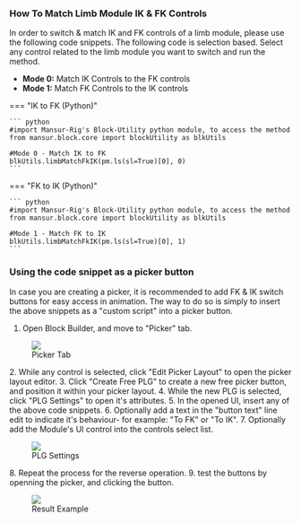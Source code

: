 ### How To Match Limb Module IK & FK Controls
In order to switch & match IK and FK controls of a limb module, please use the following code snippets.
The following code is selection based. Select any control related to the limb module you want to switch and run the method.

- <b>Mode 0:</b> Match IK Controls to the FK controls
- <b>Mode 1:</b> Match FK Controls to the IK controls

=== "IK to FK (Python)"

    ``` python
    #import Mansur-Rig's Block-Utility python module, to access the method    
    from mansur.block.core import blockUtility as blkUtils

    #Mode 0 - Match IK to FK
	blkUtils.limbMatchFkIK(pm.ls(sl=True)[0], 0)
    ```

=== "FK to IK (Python)"

    ``` python
    #import Mansur-Rig's Block-Utility python module, to access the method    
    from mansur.block.core import blockUtility as blkUtils

    #Mode 1 - Match FK to IK
	blkUtils.limbMatchFkIK(pm.ls(sl=True)[0], 1)
    ```

### Using the code snippet as a picker button
In case you are creating a picker, it is recommended to add FK & IK switch buttons for easy access in animation.
The way to do so is simply to insert the above snippets as a "custom script" into a picker button.

1. Open Block Builder, and move to "Picker" tab.
<figure>
  <img src="../userGuidesImages/ikfk/pickerTab1.png">
  <figcaption>Picker Tab</figcaption>
</figure>
2. While any control is selected, click "Edit Picker Layout" to open the picker layout editor.
3. Click "Create Free PLG" to create a new free picker button, and position it within your picker layout.
4. While the new PLG is selected, click "PLG Settings" to open it's attributes.
5. In the opened UI, insert any of the above code snippets.
6. Optionally add a text in the "button text" line edit to indicate it's behaviour- for example: "To FK" or "To IK".
7. Optionally add the Module's UI control into the controls select list.
<figure>
  <img src="../userGuidesImages/ikfk/ikFKPLGSettings1.png">
  <figcaption>PLG Settings</figcaption>
</figure>
8. Repeat the process for the reverse operation.
9. test the buttons by openning the picker, and clicking the button.

<figure>
  <img src="../userGuidesImages/ikfk/ikFKSwitch.gif">
  <figcaption>Result Example</figcaption>
</figure>